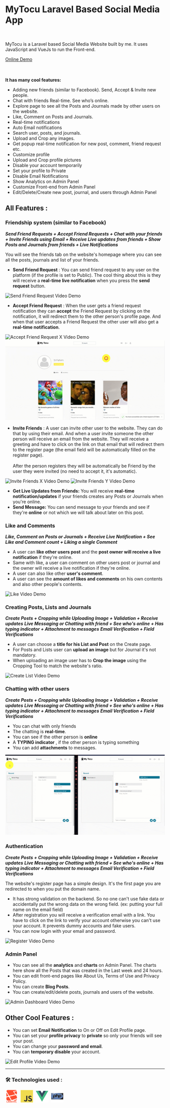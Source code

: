 # MyTocu Laravel Based Social Media App

<!-- 
<div id="header" align="center">
  <img src="https://raw.githubusercontent.com/spatie/laravel-permission/main/art/socialcard.png" />
</div>
-->


<br>

MyTocu is a Laravel based Social Media Website built by me. It uses JavaScript and VueJs to run the Front-end. 

[Online Demo](https://mytocu.topcruder.com)

<br><br>
**It has many cool features:**
- Adding new friends (similar to Facebook). Send, Accept & Invite new people.
-	Chat with friends Real-time. See who’s online.
-	Explore page to see all the Posts and Journals made by other users on the website.
-	Like, Comment on Posts and Journals.
-	Real-time notifications
-	Auto Email notifications
-	Search user, posts, and journals.
-	Upload and Crop any images.
-	Get popup real-time notification for new post, comment, friend request etc.
-	Customize profile
-	Upload and Crop profile pictures
-	Disable your account temporarily
-	Set your profile to Private
-	Disable Email Notifications
-	Show Analytics on Admin Panel
-	Customize Front-end from Admin Panel
-	Edit/Delete/Create new post, journal, and users through Admin Panel

## All Features :

### Friendship system (similar to Facebook)

_**Send Friend Requests + Accept Friend Requests + Chat with your friends + Invite Friends using Email + Receive Live updates from friends + Show Posts and Journals from friends + Live Notifications**_

You will see the friends tab on the website&#39;s homepage where you can see all the posts, journals and list of your friends.

- **Send Friend Request** : You can send friend request to any user on the platform (if the profile is set to Public). The cool thing about this is they will receive a **real-time live notification** when you press the **send request** button.

![Send Friend Request Video Demo](/send_friend_request.gif)

- **Accept Friend Request** : When the user gets a friend request notification they can **accept** the Friend Request by clicking on the notification, it will redirect them to the other person&#39;s profile page. And when that user accepts a Friend Request the other user will also get a **real-time notification**.

![Accept Friend Request X Video Demo](/accept_friend_request_x.gif)
![Accept Friend Request Y Video Demo](/accept_friend_request_y.gif)

- **Invite Friends** : A user can invite other user to the website. They can do that by using their email. And when a user invite someone the other person will receive an email from the website. They will receive a greeting and have to click on the link on that email that will redirect them to the register page (the email field will be automatically filled on the register page). <br><br> After the person registers they will be automatically be Friend by the user they were invited (no need to accept it, it&#39;s automatic).

![Invite Friends X Video Demo](/invite_friend_x.gif)
![Invite Friends Y Video Demo](/invite_friend_y.gif)

- **Get Live Updates from Friends:** You will receive **real-time notification/updates** if your friends creates any Posts or Journals when you&#39;re online.
- **Send Message:** You can send message to your friends and see if they&#39;re **online** or not which we will talk about later on this post.

### Like and Comments

_**Like, Comment on Posts or Journals + Receive Live Notification + See Like and Comment count + Liking a single Comment**_

- A user can **like other users post** and the **post owner will receive a live notification** if they&#39;re online.
- Same with like, a user can comment on other users post or journal and the owner will receive a live notification if they&#39;re online.
- A user can also like other **user&#39;s comment**.
- A user can see the **amount of likes and comments** on his own contents and also other people&#39;s contents.

![Like Video Demo](/like.gif)

### Creating Posts, Lists and Journals

_**Create Posts + Cropping while Uploading Image + Validation + Receive updates**
**Live Messaging or Chatting with friend + See who&#39;s online + Has typing indicator + Attachment to messages**
**Email Verification + Field Verifications**_

- A user can choose a **title for his List and Post** on the Create page.
- For Posts and Lists user can **upload an image** but for Journal it&#39;s not mandatory.
- When uploading an image user has to **Crop the image** using the Cropping Tool to match the website&#39;s ratio.

![Create List Video Demo](/create_list.gif)

### Chatting with other users

_**Create Posts + Cropping while Uploading Image + Validation + Receive updates**
**Live Messaging or Chatting with friend + See who&#39;s online + Has typing indicator + Attachment to messages**
**Email Verification + Field Verifications**_

- You can chat with only friends
- The chatting is **real-time**.
- You can see if the other person is **online**
- A **TYPING indicator** , if the other person is typing something
- You can add **attachments** to messages.

![Chatting Video Demo](/chatting.gif)

### Authentication

_**Create Posts + Cropping while Uploading Image + Validation + Receive updates**
**Live Messaging or Chatting with friend + See who&#39;s online + Has typing indicator + Attachment to messages**
**Email Verification + Field Verifications**_

The website&#39;s register page has a simple design. It&#39;s the first page you are redirected to when you put the domain name.

- It has strong validation on the backend. So no one can&#39;t use fake data or accidentally put the wrong data on the wrong field. (ex: putting your full name on the email field)
- After registration you will receive a verification email with a link. You have to click on the link to verify your account otherwise you can&#39;t use your account. It prevents dummy accounts and fake users.
- You can now login with your email and password.

![Register Video Demo](/register.gif)

### Admin Panel

- You can see all the **analytics** and **charts** on Admin Panel. The charts here show all the Posts that was created in the Last week and 24 hours.
- You can edit front-end pages like About Us, Terms of Use and Privacy Policy.
- You can create **Blog Posts**.
- You can create/edit/delete posts, journals and users of the website.

![Admin Dashboard Video Demo](/admin_dashboard.gif)

## Other Cool Features :

- You can set **Email Notification** to On or Off on Edit Profile page.
- You can set your **profile privacy** to **private** so only your friends will see your post.
- You can change your **password and email**.
- You can **temporary disable** your account.

![Edit Profile Video Demo](/edit_profile.gif)

---

### :hammer_and_wrench: Technologies used :

<div>
  <img src="https://github.com/devicons/devicon/blob/master/icons/laravel/laravel-plain-wordmark.svg" title="Laravel" alt="Laravel" width="40" height="40"/>&nbsp;
  <img src="https://github.com/devicons/devicon/blob/master/icons/javascript/javascript-original.svg" title="JavaScript" alt="JavaScript" width="40" height="40"/>&nbsp;
  <img src="https://github.com/devicons/devicon/blob/master/icons/vuejs/vuejs-original.svg" title="VueJs" alt="VueJs" width="40" height="40"/>&nbsp;
  <img src="https://github.com/devicons/devicon/blob/master/icons/php/php-original.svg" title="PHP" alt="PHP" width="40" height="40"/>
</div>
